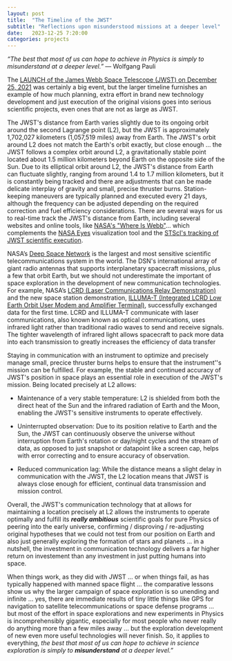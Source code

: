 ```yaml
---
layout: post
title:  "The Timeline of the JWST"
subtitle: "Reflections upon misunderstood missions at a deeper level"
date:   2023-12-25 7:20:00
categories: projects
---
```



*“The best that most of us can hope to achieve in Physics is simply to misunderstand at a deeper level.”*
― Wolfgang Pauli

The [LAUNCH of the James Webb Space Telescope (JWST) on December 25, 2021](https://en.wikipedia.org/wiki/Timeline_of_the_James_Webb_Space_Telescope) was certainly a big event, but the larger timeline furnishes an example of how much planning, extra effort in brand new technology development and just execution of the original visions goes into serious scientific projects, even ones that are not as large as JWST.

The JWST's distance from Earth varies slightly due to its ongoing orbit around the second Lagrange point (L2), but the JWST is approximately 1,702,027 kilometers (1,057,519 miles) away from Earth. The JWST's orbit around L2 does not match the Earth's orbit exactly, but close enough ... the JWST follows a complex orbit around L2, a gravitationally stable point located about 1.5 million kilometers beyond Earth on the opposite side of the Sun. Due to its elliptical orbit around L2, the JWST's distance from Earth can fluctuate slightly, ranging from around 1.4 to 1.7 million kilometers, but it is constantly being tracked and there are adjustments that can be made delicate interplay of gravity and small, precise thruster burns. Station-keeping maneuvers are typically planned and executed every 21 days, although the frequency can be adjusted depending on the required correction and fuel efficiency considerations. There are several ways for us to real-time track the JWST's distance from Earth, including several websites and online tools, like [NASA's "Where Is Webb"](https://www.webb.nasa.gov/content/webbLaunch/whereIsWebb.html)... which complements the [NASA Eyes](https://eyes.nasa.gov/apps/orrery/#/sc_2021-12-25T12:20:00.000Z) visualization tool and the [STScI's tracking of JWST scientific execution](https://www.stsci.edu/jwst/science-execution/approved-programs).

NASA’s [Deep Space Network](https://www.nasa.gov/communicating-with-missions/dsn) is the largest and most sensitive scientific telecommunications system in the world. The DSN's international array of giant radio antennas that supports interplanetary spacecraft missions, plus a few that orbit Earth, but we should not underestimate the important of space exploration in the development of new communication technologies. For example, NASA’s [LCRD (Laser Communications Relay Demonstration)](https://www.nasa.gov/technology/6-things-you-need-to-know-about-nasas-laser-communications-relay-demonstration/) and the new space station demonstration, [ILLUMA-T (Integrated LCRD Low Earth Orbit User Modem and Amplifier Terminal)](https://www.nasa.gov/technology/space-comms/nasas-first-two-way-end-to-end-laser-communications-system/), successfully exchanged data for the first time. LCRD and ILLUMA-T communicate with laser communications, also known known as optical communications, uses infrared light rather than traditional radio waves to send and receive signals. The tighter wavelength of infrared light allows spacecraft to pack more data into each transmission to greatly increases the efficiency of data transfer

Staying in communication with an instrument to optimize and precisely manage small, precice thruster burns helps to ensure that the instrument''s mission can be fulfilled. For example, the stable and continued accuracy of JWST's position in space plays an essential role in execution of the JWST's mission. Being located precisely at L2 allows:

* Maintenance of a very stable temperature: L2 is shielded from both the direct heat of the Sun and the infrared radiation of Earth and the Moon, enabling the JWST's sensitive instruments to operate effectively.

* Uninterrupted observation: Due to its position relative to Earth and the Sun, the JWST can continuously observe the universe without interruption from Earth's rotation or day/night cycles and the stream of data, as opposed to just snapshot or datapoint like a screen cap, helps with error correcting and to ensure accuracy of observation.

* Reduced communication lag: While the distance means a slight delay in communication with the JWST, the L2 location means that JWST is always close enough for efficient, continual data transmission and mission control.

Overall, the JWST's communication technology that at allows for maintaining a location precisely at L2 allows the instruments to operate optimally and fulfill its ***really ambitious*** scientific goals for pure Physics of peering into the early universe, confirming / disproving / re-adjusting original hypotheses that we could not test from our position on Earth and also just generally exploring the formation of stars and planets ... in a nutshell, the investment in communication technology delivers a far higher return on investement than any investment in just putting humans into space.

When things work, as they did with JWST ... or when things fail, as has typically happened with manned space flight ... the comparative lessons show us why the larger campaign of space exploration is so unending and infinite ... yes, there are immediate results of tiny little things like GPS for navigation to satellite telecommunications or space defense programs ... but most of the effort in space explorations and new experiments in Physics is incomprehensibly gigantic, especially for most people who never really do anything more than a few miles away ... but the exploration development of new even more useful technologies will never finish. So, it applies to everything, *the best that most of us can hope to achieve in science exploration is simply to* ***misunderstand*** *at a deeper level.”*
